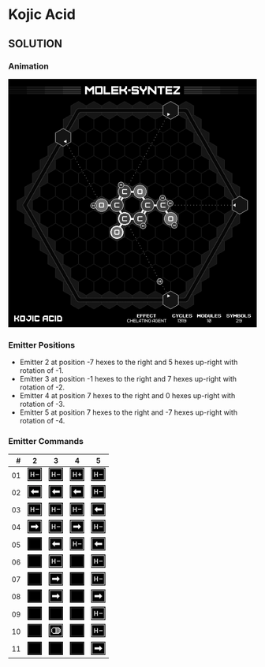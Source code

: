 # Kojic Acid

## SOLUTION

### Animation

![Solution](./../gifs/16/SOLUTION.gif)

### Emitter Positions

- Emitter 2 at position -7 hexes to the right and 5 hexes up-right with rotation of -1.
- Emitter 3 at position -1 hexes to the right and 7 hexes up-right with rotation of -2.
- Emitter 4 at position 7 hexes to the right and 0 hexes up-right with rotation of -3.
- Emitter 5 at position 7 hexes to the right and -7 hexes up-right with rotation of -4.

### Emitter Commands

|  # | 2                                                                 | 3                                                                 | 4                                                                 | 5                                                                 |
|---:|:-----------------------------------------------------------------:|:-----------------------------------------------------------------:|:-----------------------------------------------------------------:|:-----------------------------------------------------------------:|
| 01 | ![REMOVE_H_ATOM](./../instructions/REMOVE_H_ATOM.png)             | ![REMOVE_H_ATOM](./../instructions/REMOVE_H_ATOM.png)             | ![ADD_H_ATOM](./../instructions/ADD_H_ATOM.png)                   | ![REMOVE_H_ATOM](./../instructions/REMOVE_H_ATOM.png)             |
| 02 | ![SLIDE_EMITTER_LEFT](./../instructions/SLIDE_EMITTER_LEFT.png)   | ![SLIDE_EMITTER_LEFT](./../instructions/SLIDE_EMITTER_LEFT.png)   | ![SLIDE_EMITTER_LEFT](./../instructions/SLIDE_EMITTER_LEFT.png)   | ![REMOVE_H_ATOM](./../instructions/REMOVE_H_ATOM.png)             |
| 03 | ![REMOVE_H_ATOM](./../instructions/REMOVE_H_ATOM.png)             | ![REMOVE_H_ATOM](./../instructions/REMOVE_H_ATOM.png)             | ![REMOVE_H_ATOM](./../instructions/REMOVE_H_ATOM.png)             | ![SLIDE_EMITTER_LEFT](./../instructions/SLIDE_EMITTER_LEFT.png)   |
| 04 | ![SLIDE_EMITTER_RIGHT](./../instructions/SLIDE_EMITTER_RIGHT.png) | ![REMOVE_H_ATOM](./../instructions/REMOVE_H_ATOM.png)             | ![SLIDE_EMITTER_RIGHT](./../instructions/SLIDE_EMITTER_RIGHT.png) | ![REMOVE_H_ATOM](./../instructions/REMOVE_H_ATOM.png)             |
| 05 | ![NONE](./../instructions/NONE.png)                               | ![SLIDE_EMITTER_LEFT](./../instructions/SLIDE_EMITTER_LEFT.png)   | ![REMOVE_H_ATOM](./../instructions/REMOVE_H_ATOM.png)             | ![SLIDE_EMITTER_LEFT](./../instructions/SLIDE_EMITTER_LEFT.png)   |
| 06 | ![NONE](./../instructions/NONE.png)                               | ![REMOVE_H_ATOM](./../instructions/REMOVE_H_ATOM.png)             | ![NONE](./../instructions/NONE.png)                               | ![REMOVE_H_ATOM](./../instructions/REMOVE_H_ATOM.png)             |
| 07 | ![NONE](./../instructions/NONE.png)                               | ![SLIDE_EMITTER_RIGHT](./../instructions/SLIDE_EMITTER_RIGHT.png) | ![NONE](./../instructions/NONE.png)                               | ![REMOVE_H_ATOM](./../instructions/REMOVE_H_ATOM.png)             |
| 08 | ![NONE](./../instructions/NONE.png)                               | ![SLIDE_EMITTER_RIGHT](./../instructions/SLIDE_EMITTER_RIGHT.png) | ![NONE](./../instructions/NONE.png)                               | ![SLIDE_EMITTER_RIGHT](./../instructions/SLIDE_EMITTER_RIGHT.png) |
| 09 | ![NONE](./../instructions/NONE.png)                               | ![NONE](./../instructions/NONE.png)                               | ![NONE](./../instructions/NONE.png)                               | ![REMOVE_H_ATOM](./../instructions/REMOVE_H_ATOM.png)             |
| 10 | ![NONE](./../instructions/NONE.png)                               | ![OUTPUT_TARGET](./../instructions/OUTPUT_TARGET.png)             | ![NONE](./../instructions/NONE.png)                               | ![REMOVE_H_ATOM](./../instructions/REMOVE_H_ATOM.png)             |
| 11 | ![NONE](./../instructions/NONE.png)                               | ![NONE](./../instructions/NONE.png)                               | ![NONE](./../instructions/NONE.png)                               | ![SLIDE_EMITTER_RIGHT](./../instructions/SLIDE_EMITTER_RIGHT.png) |

